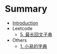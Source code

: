# Summary

* [Introduction](README.md)
* Leetcode
  * [5. 最长回文子串](Leetcode/LongestPalindromicSubstring.md)
* Others
  * [1. 小易的字典](Others/YisDictionary.md)

